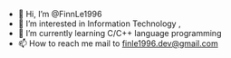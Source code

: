 - 👋 Hi, I’m @FinnLe1996
- 👀 I’m interested in Information Technology ,
- 🌱 I’m currently learning C/C++ language programming
- 📫 How to reach me mail to finle1996.dev@gmail.com

<!---
FinnLe1996/FinnLe1996 is a ✨ special ✨ repository because its `README.md` (this file) appears on your GitHub profile.
You can click the Preview link to take a look at your changes.
--->
